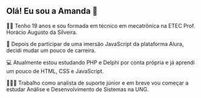 ## Olá! Eu sou a Amanda 👋

✌🏻 Tenho 19 anos e sou formada em técnico em mecatrônica na ETEC Prof. Horácio Augusto da Silveira.

🔼 Depois de participar de uma imersão JavaScript da plataforma Alura, decidi mudar um pouco de carreira. 

💻 Atualmente estou estudando PHP e Delphi por conta própria e já aprendi um pouco de HTML, CSS e JavaScript. 

👩🏻‍💼 Trabalho como analista de suporte júnior e em breve vou começar a estudar Análise e Desenvolvimento de Sistemas na UNG.

